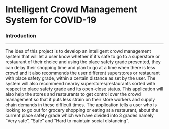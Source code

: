 # Intelligent Crowd Management System for COVID-19 

### Introduction
-----------------
The idea of this project is to develop an intelligent crowd management system that will let a user know whether if it's safe to go to a superstore or restaurant of their choice and using the place safety grade presented, they can delay their shopping time and plan to go at a time when there is less crowd and it also recommends the user different superstores or restaurant with place safety grade, within a certain distance as set by the user. The system will also recommend nearby superstores/restaurants sorted with respect to place safety grade and its open-close status. This application will also help the stores and restaurants  to get control over the crowd management so that it puts less strain on their store workers and supply chain demands in these difficult times. The application tells a user who is looking to go out for grocery shopping or eating at a restaurant, about the current place safety grade which we have divided into 3 grades namely “Very safe”, “Safe” and “Hard to maintain social distancing”.

